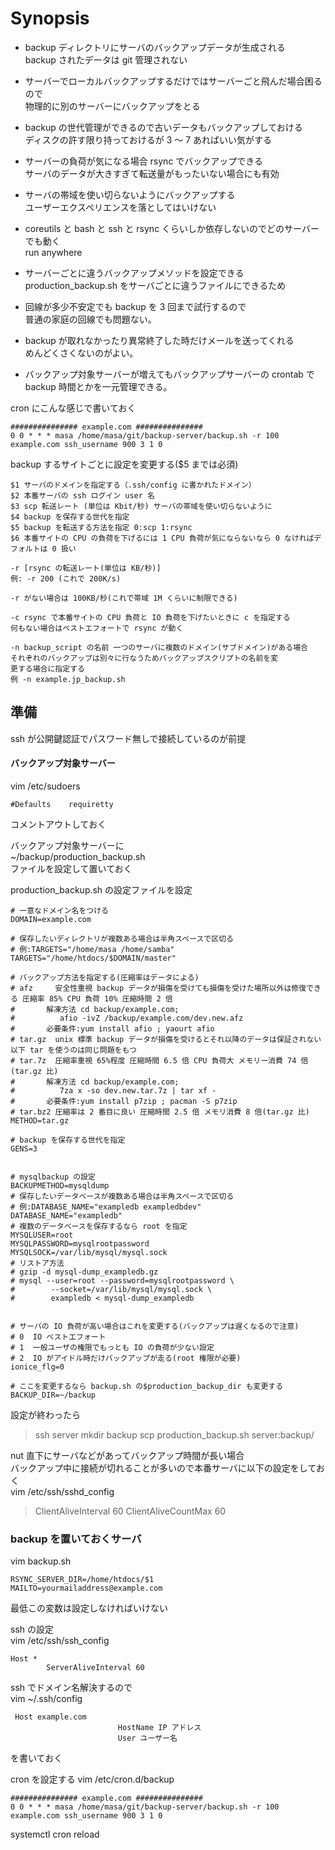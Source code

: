 # Synopsis

* backup ディレクトリにサーバのバックアップデータが生成される  
  backup されたデータは git 管理されない  
  
* サーバーでローカルバックアップするだけではサーバーごと飛んだ場合困るので  
  物理的に別のサーバーにバックアップをとる  
  
* backup の世代管理ができるので古いデータもバックアップしておける  
  ディスクの許す限り持っておけるが 3 〜 7 あればいい気がする  
  
* サーバーの負荷が気になる場合 rsync でバックアップできる  
  サーバのデータが大きすぎて転送量がもったいない場合にも有効  
  
* サーバの帯域を使い切らないようにバックアップする  
  ユーザーエクスペリエンスを落としてはいけない  
  
* coreutils と bash と ssh と rsync くらいしか依存しないのでどのサーバーでも動く  
  run anywhere  
  
* サーバーごとに違うバックアップメソッドを設定できる  
  production_backup.sh をサーバごとに違うファイルにできるため  
  
* 回線が多少不安定でも backup を 3 回まで試行するので  
  普通の家庭の回線でも問題ない。  
  
* backup が取れなかったり異常終了した時だけメールを送ってくれる  
  めんどくさくないのがよい。  
  
* バックアップ対象サーバーが増えてもバックアップサーバーの crontab で  
  backup 時間とかを一元管理できる。  

cron にこんな感じで書いておく

    ############### example.com ###############
    0 0 * * * masa /home/masa/git/backup-server/backup.sh -r 100 example.com ssh_username 900 3 1 0

 backup するサイトごとに設定を変更する($5 までは必須)
 
    $1 サーバのドメインを指定する（.ssh/config に書かれたドメイン）
    $2 本番サーバの ssh ログイン user 名
    $3 scp 転送レート (単位は Kbit/秒) サーバの帯域を使い切らないように
    $4 backup を保存する世代を指定
    $5 backup を転送する方法を指定 0:scp 1:rsync
    $6 本番サイトの CPU の負荷を下げるには 1 CPU 負荷が気にならないなら 0 なければデフォルトは 0 扱い
 
    -r [rsync の転送レート(単位は KB/秒)]
    例: -r 200 (これで 200K/s)
	
    -r がない場合は 100KB/秒(これで帯域 1M くらいに制限できる)
	
    -c rsync で本番サイトの CPU 負荷と IO 負荷を下げたいときに c を指定する
    何もない場合はベストエフォートで rsync が動く
	
    -n backup_script の名前 一つのサーバに複数のドメイン(サブドメイン)がある場合
    それぞれのバックアップは別々に行なうためバックアップスクリプトの名前を変
    更する場合に指定する
    例 -n example.jp_backup.sh


## 準備

ssh が公開鍵認証でパスワード無しで接続しているのが前提  

#### バックアップ対象サーバー

vim /etc/sudoers  

    #Defaults    requiretty

コメントアウトしておく  

バックアップ対象サーバーに  
~/backup/production_backup.sh  
ファイルを設定して置いておく  

production_backup.sh の設定ファイルを設定  

    # 一意なドメイン名をつける
    DOMAIN=example.com

    # 保存したいディレクトリが複数ある場合は半角スペースで区切る
    # 例:TARGETS="/home/masa /home/samba"
    TARGETS="/home/htdocs/$DOMAIN/master"

    # バックアップ方法を指定する(圧縮率はデータによる)
    # afz     安全性重視 backup データが損傷を受けても損傷を受けた場所以外は修復できる 圧縮率 85% CPU 負荷 10% 圧縮時間 2 倍
    #       解凍方法 cd backup/example.com;
    #          afio -ivZ /backup/example.com/dev.new.afz
    #       必要条件:yum install afio ; yaourt afio
    # tar.gz  unix 標準 backup データが損傷を受けるとそれ以降のデータは保証されない 以下 tar を使うのは同じ問題をもつ
    # tar.7z  圧縮率重視 65%程度 圧縮時間 6.5 倍 CPU 負荷大 メモリー消費 74 倍(tar.gz 比)
    #       解凍方法 cd backup/example.com;
    #          7za x -so dev.new.tar.7z | tar xf -
    #       必要条件:yum install p7zip ; pacman -S p7zip
    # tar.bz2 圧縮率は 2 番目に良い 圧縮時間 2.5 倍 メモリ消費 8 倍(tar.gz 比)
    METHOD=tar.gz

    # backup を保存する世代を指定
    GENS=3


    # mysqlbackup の設定
    BACKUPMETHOD=mysqldump
    # 保存したいデータベースが複数ある場合は半角スペースで区切る
    # 例:DATABASE_NAME="exampledb exampledbdev"
    DATABASE_NAME="exampledb"
    # 複数のデータベースを保存するなら root を指定
    MYSQLUSER=root
    MYSQLPASSWORD=mysqlrootpassword
    MYSQLSOCK=/var/lib/mysql/mysql.sock
    # リストア方法
    # gzip -d mysql-dump_exampledb.gz
    # mysql --user=root --password=mysqlrootpassword \
    #        --socket=/var/lib/mysql/mysql.sock \
    #        exampledb < mysql-dump_exampledb


    # サーバの IO 負荷が高い場合はこれを変更する(バックアップは遅くなるので注意)
    # 0  IO ベストエフォート
    # 1  一般ユーザの権限でもっとも IO の負荷が少ない設定
    # 2  IO がアイドル時だけバックアップが走る(root 権限が必要)
    ionice_flg=0

    # ここを変更するなら backup.sh の$production_backup_dir も変更する
    BACKUP_DIR=~/backup


設定が終わったら
>ssh server
>mkdir backup
>scp production_backup.sh server:backup/


nut 直下にサーバなどがあってバックアップ時間が長い場合  
バックアップ中に接続が切れることが多いので本番サーバに以下の設定をしておく  
vim /etc/ssh/sshd_config  

>ClientAliveInterval 60
>ClientAliveCountMax 60


### backup を置いておくサーバ

vim backup.sh  

    RSYNC_SERVER_DIR=/home/htdocs/$1
    MAILTO=yourmailaddress@example.com

最低この変数は設定しなければいけない   

ssh の設定  
vim /etc/ssh/ssh_config  

    Host *
            ServerAliveInterval 60

ssh でドメイン名解決するので  
vim ~/.ssh/config  

     Host example.com
                            HostName IP アドレス
                            User ユーザー名

を書いておく  


cron を設定する
vim /etc/cron.d/backup  

    ############### example.com ###############
    0 0 * * * masa /home/masa/git/backup-server/backup.sh -r 100 example.com ssh_username 900 3 1 0

systemctl cron reload
